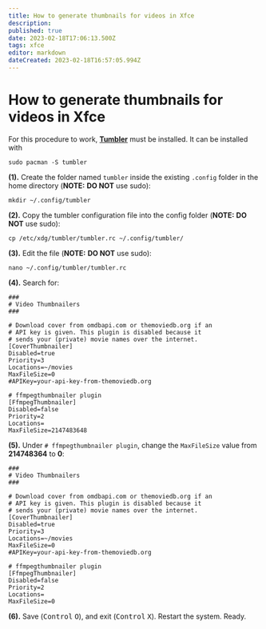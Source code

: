 ```yaml
---
title: How to generate thumbnails for videos in Xfce
description: 
published: true
date: 2023-02-18T17:06:13.500Z
tags: xfce
editor: markdown
dateCreated: 2023-02-18T16:57:05.994Z
---
```


# How to generate thumbnails for videos in Xfce

For this procedure to work, [**Tumbler**](https://archlinux.org/packages/extra/x86_64/tumbler/) must be installed. It can be installed with
```
sudo pacman -S tumbler
```

**(1).** Create the folder named `tumbler` inside the existing `.config` folder in the home directory (**NOTE:** **DO NOT** use sudo):

```
mkdir ~/.config/tumbler
```

**(2).** Copy the tumbler configuration file into the config folder (**NOTE:** **DO NOT** use sudo):

```
cp /etc/xdg/tumbler/tumbler.rc ~/.config/tumbler/
```

**(3).** Edit the file (**NOTE:** **DO NOT** use sudo):

```
nano ~/.config/tumbler/tumbler.rc
```

**(4).** Search for:

```
###
# Video Thumbnailers
###

# Download cover from omdbapi.com or themoviedb.org if an
# API key is given. This plugin is disabled because it
# sends your (private) movie names over the internet.
[CoverThumbnailer]
Disabled=true
Priority=3
Locations=~/movies
MaxFileSize=0
#APIKey=your-api-key-from-themoviedb.org

# ffmpegthumbnailer plugin
[FfmpegThumbnailer]
Disabled=false
Priority=2
Locations=
MaxFileSize=2147483648
```

**(5).** Under `# ffmpegthumbnailer plugin`, change the `MaxFileSize` value from **214748364** to **0**:

```
###
# Video Thumbnailers
###

# Download cover from omdbapi.com or themoviedb.org if an
# API key is given. This plugin is disabled because it
# sends your (private) movie names over the internet.
[CoverThumbnailer]
Disabled=true
Priority=3
Locations=~/movies
MaxFileSize=0
#APIKey=your-api-key-from-themoviedb.org

# ffmpegthumbnailer plugin
[FfmpegThumbnailer]
Disabled=false
Priority=2
Locations=
MaxFileSize=0
```

**(6).** Save (<kbd>Control</kbd> <kbd>O</kbd>), and exit (<kbd>Control</kbd> <kbd>X</kbd>). Restart the system. Ready.